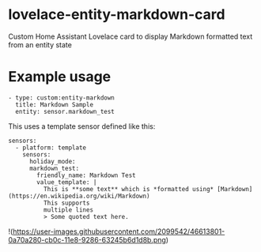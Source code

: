 # lovelace-entity-markdown-card
Custom Home Assistant Lovelace card to display Markdown formatted text from an entity state

# Example usage
```
- type: custom:entity-markdown
  title: Markdown Sample
  entity: sensor.markdown_test
```

This uses a template sensor defined like this:

```
sensors:
  - platform: template
    sensors:
      holiday_mode:
      markdown_test:
        friendly_name: Markdown Test
        value_template: |
          This is **some text** which is *formatted using* [Markdown](https://en.wikipedia.org/wiki/Markdown)
          This supports
          multiple lines
          > Some quoted text here.
```

!(https://user-images.githubusercontent.com/2099542/46613801-0a70a280-cb0c-11e8-9286-63245b6d1d8b.png)
